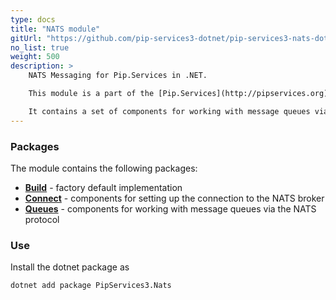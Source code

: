 ```yaml
---
type: docs
title: "NATS module"
gitUrl: "https://github.com/pip-services3-dotnet/pip-services3-nats-dotnet"
no_list: true
weight: 500
description: > 
    NATS Messaging for Pip.Services in .NET. 

    This module is a part of the [Pip.Services](http://pipservices.org) polyglot microservices toolkit.

    It contains a set of components for working with message queues via [NATS](https://nats.io/](https://nats.io/).
---
```


### Packages

The module contains the following packages:
- [**Build**](build) - factory default implementation
- [**Connect**](connect) - components for setting up the connection to the NATS broker
- [**Queues**](queues) - components for working with message queues via the NATS protocol


### Use

Install the dotnet package as
```bash
dotnet add package PipServices3.Nats
```
